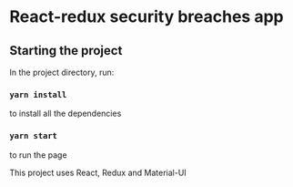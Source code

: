 # React-redux security breaches app

## Starting the project

In the project directory, run:
### `yarn install`
to install all the dependencies

### `yarn start`
to run the page

This project uses React, Redux and Material-UI